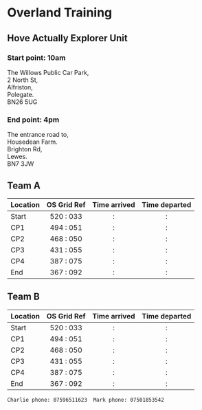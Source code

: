 # Overland Training 
## Hove Actually Explorer Unit

### Start point: 10am
The Willows Public Car Park,  
2 North St,  
Alfriston,  
Polegate.  
BN26 5UG  

### End point: 4pm
The entrance road to,  
Housedean Farm.  
Brighton Rd,  
Lewes.  
BN7 3JW  

## Team A
 
| Location  | OS Grid Ref | Time arrived | Time departed |
| :-------- | :----------:| :----------: | :-----------: |
| Start     | 	520 : 033 |		: 		 |      :		 | 
| CP1 	    | 	494	: 051 |		:		 |      :		 | 
| CP2 	    | 	468	: 050 |		:		 |      :		 | 
| CP3       | 	431	: 055 |		:		 |      :		 | 
| CP4       | 	387	: 075 |		:		 |      :		 | 
| End       | 	367	: 092 |		:		 |      :		 | 
  
  
## Team B
 
| Location  | OS Grid Ref | Time arrived | Time departed |
| :-------- | :----------:| :----------: | :-----------: |
| Start     | 	520 : 033 |		: 		 |      :		 | 
| CP1 	    | 	494	: 051 |		:		 |      :		 | 
| CP2 	    | 	468	: 050 |		:		 |      :		 | 
| CP3       | 	431	: 055 |		:		 |      :		 | 
| CP4       | 	387	: 075 |		:		 |      :		 | 
| End       | 	367	: 092 |		:		 |      :		 | 

  
    
	Charlie phone: 07596511623  Mark phone: 07501853542

